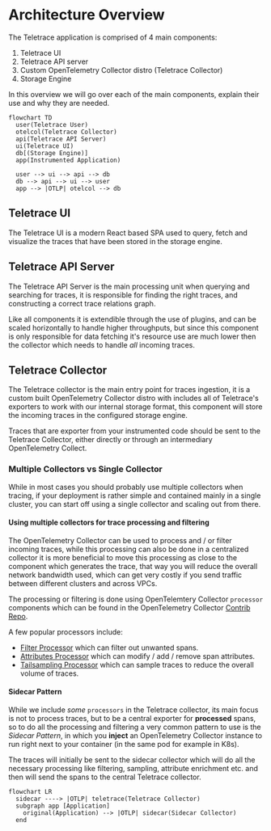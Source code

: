 # Architecture Overview

The Teletrace application is comprised of 4 main components:

1. Teletrace UI
2. Teletrace API server
3. Custom OpenTelemetry Collector distro (Teletrace Collector)
4. Storage Engine

In this overview we will go over each of the main components, explain their use and why they are needed.

```mermaid
flowchart TD
  user(Teletrace User)
  otelcol(Teletrace Collector)
  api(Teletrace API Server)
  ui(Teletrace UI)
  db[(Storage Engine)]
  app(Instrumented Application)

  user --> ui --> api --> db
  db --> api --> ui --> user
  app --> |OTLP| otelcol --> db
```

## Teletrace UI

The Teletrace UI is a modern React based SPA used to query, fetch and visualize the traces that have been stored in the storage engine.

## Teletrace API Server

The Teletrace API Server is the main processing unit when querying and searching for traces,
it is responsible for finding the right traces, and constructing a correct trace relations graph.

Like all components it is extendible through the use of plugins,
and can be scaled horizontally to handle higher throughputs,
but since this component is only responsible for data fetching it's resource use are much lower then the collector which needs to handle _all_ incoming traces.

## Teletrace Collector

The Teletrace collector is the main entry point for traces ingestion,
it is a custom built OpenTelemetry Collector distro with includes all of Teletrace's exporters to work with our internal storage format,
this component will store the incoming traces in the configured storage engine.

Traces that are exporter from your instrumented code should be sent to the Teletrace Collector,
either directly or through an intermediary OpenTelemetry Collect.

### Multiple Collectors vs Single Collector

While in most cases you should probably use multiple collectors when tracing,
if your deployment is rather simple and contained mainly in a single cluster,
you can start off using a single collector and scaling out from there.

#### Using multiple collectors for trace processing and filtering

The OpenTelemetry Collector can be used to process and / or filter incoming traces,
while this processing can also be done in a centralized collector it is more beneficial to move this processing as close to the component which generates the trace,
that way you will reduce the overall network bandwidth used,
which can get very costly if you send traffic between different clusters and across VPCs.

The processing or filtering is done using OpenTelemtery Collector `processor` components which can be found in the OpenTelemetry Collector [Contrib Repo](https://github.com/open-telemetry/opentelemetry-collector-contrib/tree/main/processor).

A few popular processors include:

- [Filter Processor](https://github.com/open-telemetry/opentelemetry-collector-contrib/tree/main/processor/filterprocessor) which can filter out unwanted spans.
- [Attributes Processor](https://github.com/open-telemetry/opentelemetry-collector-contrib/tree/main/processor/attributesprocessor) which can modify / add / remove span attributes.
- [Tailsampling Processor](https://github.com/open-telemetry/opentelemetry-collector-contrib/tree/main/processor/tailsamplingprocessor) which can sample traces to reduce the overall volume of traces.

#### Sidecar Pattern

While we include _some_ `processors` in the Teletrace collector,
its main focus is not to process traces, but to be a central exporter for **processed** spans,
so to do all the processing and filtering a very common pattern to use is the _Sidecar Pattern_,
in which you **inject** an OpenTelemetry Collector instance to run right next to your container (in the same pod for example in K8s).

The traces will initially be sent to the sidecar collector which will do all the necessary processing like
filtering, sampling, attribute enrichment etc. and then will send the spans to the central Teletrace collector.

```mermaid
flowchart LR
  sidecar ----> |OTLP| teletrace(Teletrace Collector)
  subgraph app [Application]
    original(Application) --> |OTLP| sidecar(Sidecar Collector)
  end
```

